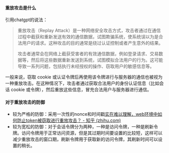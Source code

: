 #### 重放攻击是什么

引用chatgpt的说法：

> 重放攻击（Replay Attack）是一种网络安全攻击方式，攻击者通过在通信过程中截获和重新发送有效的通信数据，试图欺骗系统，使系统误以为是合法用户的请求。这种攻击的目的通常是绕过认证控制或者产生意外的结果。
>
> 攻击者通常会在网络上截获受害者的有效通信数据，例如登录请求、交易数据等，然后将这些数据重新发送到系统，试图模拟合法用户的行为。这可能导致一系列问题，包括执行未经授权的操作、窃取用户的敏感信息等。

一般来说，窃取 cookie 或认证令牌后再使用该令牌进行与服务器的通信也被视为一种重放攻击。在这种情况下，攻击者通过获取合法用户的身份认证信息（比如会话 cookie 或令牌），然后重放这些信息，冒充合法用户与服务器进行通信。

#### 对于重放攻击的防御

* 较为严格的防御：采用一次性的nonce和时间戳[实在难以理解，web环境中如何防止token被窃取进行重放攻击？ - 知乎 (zhihu.com)](https://www.zhihu.com/question/308444808)
* 较为宽松的防御：对于会话令牌分为两种，一种是访问令牌，一种是刷新令牌。访问令牌用于正常访问资源，但是其过期时间要设置的比较短，这样可以减少重放攻击的窗口期，刷新令牌用于获取新的访问令牌，其刷新时间可以设置的稍长。

